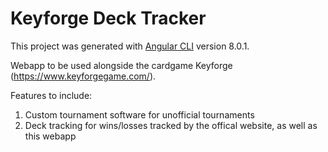 # Keyforge Deck Tracker

This project was generated with [Angular CLI](https://github.com/angular/angular-cli) version 8.0.1.

Webapp to be used alongside the cardgame Keyforge (https://www.keyforgegame.com/).

Features to include:
1. Custom tournament software for unofficial tournaments
2. Deck tracking for wins/losses tracked by the offical website, as well as this webapp